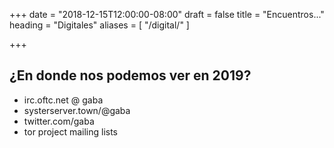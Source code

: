+++
date = "2018-12-15T12:00:00-08:00"
draft = false
title = "Encuentros..."
heading = "Digitales"
aliases = [
    "/digital/"
]

+++

## ¿En donde nos podemos ver en 2019?

- irc.oftc.net @ gaba
- systerserver.town/@gaba
- twitter.com/gaba
- tor project mailing lists
